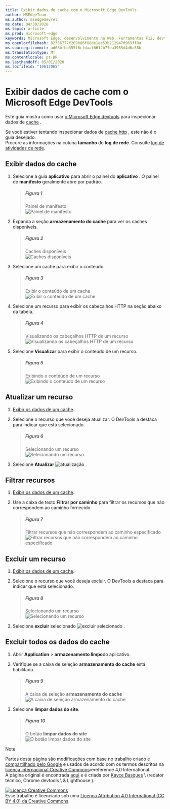 ```yaml
---
title: Exibir dados de cache com o Microsoft Edge DevTools
author: MSEdgeTeam
ms.author: msedgedevrel
ms.date: 04/30/2020
ms.topic: article
ms.prod: microsoft-edge
keywords: Microsoft Edge, desenvolvimento na Web, Ferramentas F12, devtools
ms.openlocfilehash: 82356777f209b86f88de1ee53b212947d969ff8a
ms.sourcegitcommit: ad68bfbb355f6cfdaaf6612b77ea3985d4d6a58b
ms.translationtype: MT
ms.contentlocale: pt-BR
ms.lasthandoff: 05/01/2020
ms.locfileid: "10612065"
---
```

<!-- Copyright Kayce Basques 

   Licensed under the Apache License, Version 2.0 (the "License");
   you may not use this file except in compliance with the License.
   You may obtain a copy of the License at

       https://www.apache.org/licenses/LICENSE-2.0

   Unless required by applicable law or agreed to in writing, software
   distributed under the License is distributed on an "AS IS" BASIS,
   WITHOUT WARRANTIES OR CONDITIONS OF ANY KIND, either express or implied.
   See the License for the specific language governing permissions and
   limitations under the License.  -->





# Exibir dados de cache com o Microsoft Edge DevTools   



Este guia mostra como usar [o Microsoft Edge devtools][MicrosoftEdgeDevTools] para inspecionar dados de [cache][MDNCache] .  

Se você estiver tentando inspecionar dados de [cache http][MDNHTTPCaching] , este não é o guia desejado.  
Procure as informações na coluna **tamanho** do **log de rede**.  Consulte [log de atividades de rede][DevtoolsNetworkLogActivity].  

## Exibir dados do cache   

1.  Selecione a guia **aplicativo** para abrir o painel do **aplicativo** .  O painel de **manifesto** geralmente abre por padrão.  
    
    > ##### Figura 1  
    > Painel de manifesto  
    > ![Painel de manifesto][ImageManifestPane]  

1.  Expanda a seção **armazenamento do cache** para ver os caches disponíveis.  
    
    > ##### Figura 2  
    > Caches disponíveis  
    > ![Caches disponíveis][ImageCache]  

1.  Selecione um cache para exibir o conteúdo.  
    
    > ##### Figura 3  
    > Exibir o conteúdo de um cache  
    > ![Exibir o conteúdo de um cache][ImageCacheView]  

1.  Selecione um recurso para exibir os cabeçalhos HTTP na seção abaixo da tabela.  
    
    > ##### Figura 4  
    > Visualizando os cabeçalhos HTTP de um recurso  
    > ![Visualizando os cabeçalhos HTTP de um recurso][ImageViewCacheResource]  

1.  Selecione **Visualizar** para exibir o conteúdo de um recurso.  
    
    > ##### Figura 5  
    > Exibindo o conteúdo de um recurso  
    > ![Exibindo o conteúdo de um recurso][ImageCacheContent]  

## Atualizar um recurso   

1.  [Exibir os dados de um cache](#view-cache-data).  
1.  Selecione o recurso que você deseja atualizar.  O DevTools a destaca para indicar que está selecionado.  
    
    > ##### Figura 6  
    > Selecionando um recurso  
    > ![Selecionando um recurso][ImageCacheSelected]  

1.  Selecione **Atualizar** ![ atualização ][ImageRefreshIcon] .  

## Filtrar recursos   

1.  [Exibir os dados de um cache](#view-cache-data).  
1.  Use a caixa de texto **Filtrar por caminho** para filtrar os recursos que não correspondem ao caminho fornecido.  
    
    > ##### Figura 7  
    > Filtrar recursos que não correspondem ao caminho especificado  
    > ![Filtrar recursos que não correspondem ao caminho especificado][ImageCacheFilter]  

## Excluir um recurso   

1.  [Exibir os dados de um cache](#view-cache-data).  
1.  Selecione o recurso que você deseja excluir.  O DevTools a destaca para indicar que está selecionado.  
    
    > ##### Figura 8  
    > Selecionando um recurso  
    > ![Selecionando um recurso][ImageCacheSelected2]  

1.  Selecione **excluir** selecionado ![ excluir selecionado ][ImageDeleteIcon] .  

## Excluir todos os dados do cache   

1.  Abrir **Application**  >  **armazenamento limpo**do aplicativo.  
1.  Verifique se a caixa de seleção **armazenamento do cache** está habilitada.  
    
    > ##### Figura 9  
    > A caixa de seleção **armazenamento do cache**  
    > ![A caixa de seleção armazenamento do cache][ImageCacheCheckbox]  

1.  Selecione **limpar dados do site**.  
    
    > ##### Figura 10  
    > O botão **limpar dados do site**  
    > ![O botão limpar dados do site][ImageCacheClearSite]  

<!--  -->  



<!-- image links -->  

[ImageDeleteIcon]: /microsoft-edge/devtools-guide-chromium/media/delete-icon.msft.png  
[ImageRefreshIcon]: /microsoft-edge/devtools-guide-chromium/media/refresh-icon.msft.png  

[ImageManifestPane]: /microsoft-edge/devtools-guide-chromium/media/storage-application-manifest.msft.png "Figura 1: o painel manifestar"  
[ImageCache]: /microsoft-edge/devtools-guide-chromium/media/storage-application-cache-storage.msft.png "Figura 2: caches disponíveis"  
[ImageCacheView]: /microsoft-edge/devtools-guide-chromium/media/storage-application-cache-storage-domain-root-headers.msft.png "Figura 3: exibindo o conteúdo de um cache"  
[ImageViewCacheResource]: /microsoft-edge/devtools-guide-chromium/media/storage-application-cache-storage-index-headers.msft.png "Figura 4: exibindo os cabeçalhos HTTP de um recurso"  
[ImageCacheContent]: /microsoft-edge/devtools-guide-chromium/media/storage-application-cache-storage-domain-js-preview.msft.png "Figura 5: exibindo o conteúdo de um recurso"  
[ImageCacheSelected]: /microsoft-edge/devtools-guide-chromium/media/storage-application-cache-storage-domain-refresh.msft.png "Figura 6: selecionando um recurso"  
[ImageCacheFilter]: /microsoft-edge/devtools-guide-chromium/media/storage-application-cache-storage-filter.msft.png "Figura 7: filtrando recursos que não correspondem ao caminho especificado"  
[ImageCacheSelected2]: /microsoft-edge/devtools-guide-chromium/media/storage-application-cache-storage-delete-selected.msft.png "Figura 8: selecionando um recurso"  
[ImageCacheCheckbox]: /microsoft-edge/devtools-guide-chromium/media/storage-application-clear-storage-cache-storage-checkbox.msft.png "Figura 9: caixa de seleção armazenamento do cache"  
[ImageCacheClearSite]: /microsoft-edge/devtools-guide-chromium/media/storage-application-clear-storage-cache-storage-checkbox-clear-site-data-button.msft.png "Figura 10: o botão limpar dados do site"  

<!-- links -->  

[MicrosoftEdgeDevTools]: /microsoft-edge/devtools-guide-chromium "Ferramentas de desenvolvedor do Microsoft Edge (Chromium)"  
[DevtoolsNetworkLogActivity]: /microsoft-edge/network/index#log-network-activity  "Registrar atividades de rede"  

[MDNCache]: https://developer.mozilla.org/docs/Web/API/Cache "Cache | MDN"  
[MDNHTTPCaching]: https://developer.mozilla.org/docs/Web/HTTP/Caching "Cache HTTP | MDN"  

> [!NOTE]
> Partes desta página são modificações com base no trabalho criado e [compartilhado pelo Google][GoogleSitePolicies] e usados de acordo com os termos descritos na [licença internacional Creative Commons][CCA4IL]rereference 4,0 International.  
> A página original é encontrada [aqui](https://developers.google.com/web/tools/chrome-devtools/storage/cache) e é criada por [Kayce Basques][KayceBasques] \ (redator técnico, Chrome devtools \ & Lighthouse \).  

[![Licença Creative Commons][CCby4Image]][CCA4IL]  
Esse trabalho é licenciado sob uma [Licença Attribution 4.0 International (CC BY 4.0) da Creative Commons][CCA4IL].  

[CCA4IL]: https://creativecommons.org/licenses/by/4.0  
[CCby4Image]: https://i.creativecommons.org/l/by/4.0/88x31.png  
[GoogleSitePolicies]: https://developers.google.com/terms/site-policies  
[KayceBasques]: https://developers.google.com/web/resources/contributors/kaycebasques  
